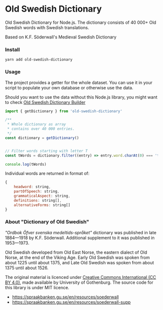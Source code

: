# Old Swedish Dictionary 

Old Swedish Dictionary for Node.js. The dictionary consists of 40 000+ Old Swedish words with Swedish translations.

Based on K.F. Söderwall's Medieval Swedish Dictionary

### Install

`yarn add old-swedish-dictionary`


### Usage

The project provides a getter for the whole dataset. You can use it in your script to populate your own database or otherwise use the data.

Should you want to use the data without this Node.js library, you might want to check [Old Swedish Dictionary Builder](https://github.com/stscoundrel/old-swedish-dictionary-builder)

```javascript
import { getDictionary } from 'old-swedish-dictionary'

/**
 * Whole dictionary as array
 * contains over 40 000 entries.
 */
const dictionary = getDictionary()


// Filter words starting with letter T
const tWords = dictionary.filter((entry) => entry.word.charAt(0) === 't')

console.log(tWords)

```

Individual words are returned in format of:

```javascript
{
    headword: string,
    partOfSpeech: string,
    grammaticalAspect: string,
    definitions: string[],
    alternativeForms: string[]
}
```

### About "Dictionary of Old Swedish"

_"Ordbok Öfver svenska medeltids-språket"_ dictionary was published in late 1884—1918 by K.F. Söderwall. Additional supplement to it was published in 1953—1973.

Old Swedish developed from Old East Norse, the eastern dialect of Old Norse, at the end of the Viking Age. Early Old Swedish was spoken from about 1225 until about 1375, and Late Old Swedish was spoken from about 1375 until about 1526.

The original material is licenced under [Creative Commons International (CC BY 4.0)](https://creativecommons.org/licenses/by/4.0/), made available by University of Gothenburg. The source code for this library is under MIT licence.

- https://spraakbanken.gu.se/en/resources/soederwall
- https://spraakbanken.gu.se/en/resources/soederwall-supp
